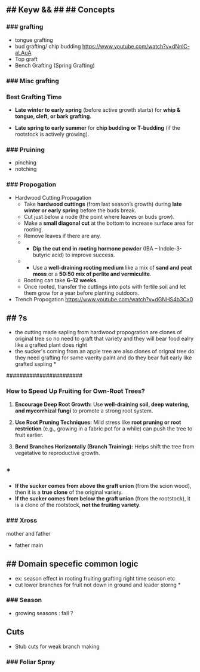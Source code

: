 ## \## Keyw  && ## ## Concepts

### \### grafting

* tongue grafting 
* bud grafting/ chip budding https://www.youtube.com/watch?v=dNnlC-aLAuA
* Top graft 
* Bench Grafting (Spring Grafting)

### \### Misc grafting

### **Best Grafting Time**

* **Late winter to early spring** (before active growth starts) for **whip & tongue, cleft, or bark grafting**.

* **Late spring to early summer** for **chip budding or T-budding** (if the rootstock is actively growing).

### \### Pruining

* pinching 
* notching 

### \### Propogation

* Hardwood Cutting Propagation
  * Take **hardwood cuttings** (from last season’s growth) during **late winter or early spring** before the buds break.
  * Cut just below a node (the point where leaves or buds grow).
  * Make a **small diagonal cut** at the bottom to increase surface area for rooting.
  * Remove leaves if there are any.
  * 
    * **Dip the cut end in rooting hormone powder** (IBA – Indole-3-butyric acid) to improve success.
  * 
    * Use a **well-draining rooting medium** like a mix of **sand and peat moss** or a **50:50 mix of perlite and vermiculite**.
  * Rooting can take **6–12 weeks**.
  * Once rooted, transfer the cuttings into pots with fertile soil and let them grow for a year before planting outdoors.
* Trench Propogation https://www.youtube.com/watch?v=dGNHS4b3Cx0

## \## ?s

* the cutting made sapling from hardwood propogration are clones of original tree so no need to graft that variety and they will bear food ealry like a grafted plant does right 
* the sucker's coming  from an apple tree are also clones of orignal tree do they need grafting for same vaerity palnt and do they bear fuit early like grafted sapling *

\#######################

### **How to Speed Up Fruiting for Own-Root Trees?**

1. **Encourage Deep Root Growth:** Use **well-draining soil, deep watering, and mycorrhizal fungi** to promote a strong root system.

1. **Use Root Pruning Techniques:** Mild stress like **root pruning or root restriction** (e.g., growing in a fabric pot for a while) can push the tree to fruit earlier.

1. **Bend Branches Horizontally (Branch Training):** Helps shift the tree from vegetative to reproductive growth.

## \*

* **If the sucker comes from above the graft union** (from the scion wood), then it is a **true clone** of the original variety.
* **If the sucker comes from below the graft union** (from the rootstock), it is a clone of the rootstock, **not the fruiting variety**.

### \### Xross

mother and father 

* father main 

## \## Domain specefic common  logic

* ex: season effect in rooting fruiting grafting right time season etc 
* cut lower branches for fruit not down in ground and leader storng *

### \### Season

* growing seasons : fall ?

## Cuts

* Stub cuts for weak branch making 

### \### Foliar Spray
